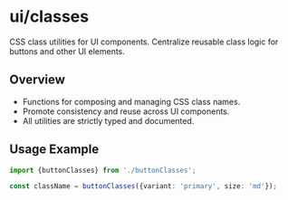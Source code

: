 # ui/classes

CSS class utilities for UI components. Centralize reusable class logic for buttons and other UI elements.

## Overview

- Functions for composing and managing CSS class names.
- Promote consistency and reuse across UI components.
- All utilities are strictly typed and documented.

## Usage Example

```ts
import {buttonClasses} from './buttonClasses';

const className = buttonClasses({variant: 'primary', size: 'md'});
```

